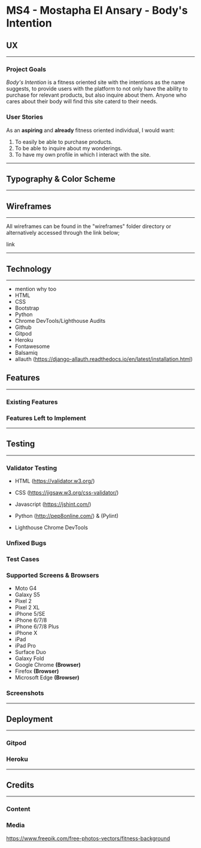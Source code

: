 # MS4 - Mostapha El Ansary - Body's Intention

## **UX**
---
### **Project Goals**
*Body's Intention* is a fitness oriented site with the intentions
as the name suggests, to provide users with the platform to not
only have the ability to purchase for relevant products, but also inquire about them. 
Anyone who cares about their body will find this site caterd to 
their needs.

### **User Stories**

As an **aspiring** and **already** fitness oriented individual, I would want:

1. To easily be able to purchase products.
2. To be able to inquire about my wonderings.
3. To have my own profile in which I interact with the site.

---

## **Typography & Color Scheme**
---

## **Wireframes**
---
All wireframes can be found in the "wireframes" folder directory
or alternatively accessed through the link below; 

link

---

## **Technology**
---
* mention why too
* HTML
* CSS
* Bootstrap 
* Python
* Chrome DevTools/Lighthouse Audits
* Github
* Gitpod 
* Heroku 
* Fontawesome
* Balsamiq
* allauth (https://django-allauth.readthedocs.io/en/latest/installation.html)

## **Features**
---
### **Existing Features**
### **Features Left to Implement**
---

## **Testing**
---
### **Validator Testing**

* HTML (https://validator.w3.org/)

* CSS (https://jigsaw.w3.org/css-validator/)

* Javascript (https://jshint.com/)

* Python (http://pep8online.com/) & (Pylint)

* Lighthouse Chrome DevTools

### **Unfixed Bugs**
### **Test Cases**
### **Supported Screens & Browsers**
* Moto G4
* Galaxy S5
* Pixel 2
* Pixel 2 XL
* iPhone 5/SE
* iPhone 6/7/8
* iPhone 6/7/8 Plus
* iPhone X
* iPad
* iPad Pro
* Surface Duo
* Galaxy Fold
* Google Chrome **(Browser)**
* Firefox **(Browser)**
* Microsoft Edge **(Browser)**

### **Screenshots**
---

## **Deployment**
---
### **Gitpod**
### **Heroku**
---

## **Credits**
---
### **Content**
### **Media**
https://www.freepik.com/free-photos-vectors/fitness-background